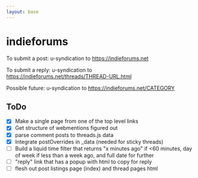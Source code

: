 ```yaml
---
layout: base
---
```


# indieforums

To submit a post:
u-syndication to https://indieforums.net

To submit a reply:
u-syndication to https://indieforums.net/threads/THREAD-URL.html

Possible future: 
u-syndication to https://indieforums.net/CATEGORY

## ToDo
- [x] Make a single page from one of the top level links
- [x] Get structure of webmentions figured out
- [x] parse comment posts to threads.js data
- [x] Integrate postOverrides in _data (needed for sticky threads)
- [ ] Build a liquid time filter that returns "x minutes ago" if <60 minutes, day of week if less than a week ago, and full date for further
- [ ] "reply" link that has a popup with html to copy for reply
- [ ] flesh out post listings page (index) and thread pages html